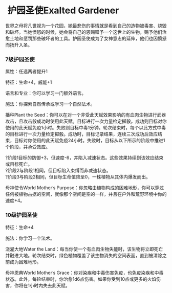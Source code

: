 #  护园圣使Exalted Gardener 

世界之母将凡世视为一个花园，她最悲伤的事情就是看到自己的造物被毒害、烧毁和破坏。当她愤怒的时候，她会将自己的恩赐赠予一个这世上的生物，赐予他们治愈土地和惩罚那些破坏者的工具。护园圣使成为了女神意志的延伸，他们也因愤怒而扬升入圣。

### 7级护园圣使

属性：任选两者提升1

特征：生命+4，威能+1

语言和专业：你可以学习一门额外语言。

施法：你探索自然传承或学习一个自然法术。

播种Plant the
Seed：你可以在对一个非受此天赋效果影响的有血肉生物进行武器攻击，且攻击骰成功时使用此天赋。目标进行一次力量检定掷骰。成功则目标对你使用的此天赋免疫1小时。失败则目标中毒1分钟。轮次结束时，每个以此方式中毒的目标进行一次力量检定掷骰。成功时，目标记录结果，连续三次成功后效应结束，目标对你使用的此天赋免疫24小时。失败时，目标从以下所示的阶段中推进1个阶段，并承受效应。

?阶段1目标的防御+3，但速度-6，并陷入减速状态。这些效果持续到该效应结束或目标死亡。  
?阶段2与阶段1相同，但目标陷入束缚而非减速状态。  
?阶段3与阶段2相同，但目标生命值降至0，一株植物从其体内爆发而出。

母神使令World Mother’s
Purpose：你忽略由植物构成的困难地形，你可以穿过任何被植物占据的空间，就像那个空间是空的一样，并且在户外和荒野环境中你的速度+4。

### 10级护园圣使

特征：生命+4

施法：你学习一个法术。

浇灌大地Water the
Land：每当你使一个有血肉生物失能时，该生物将立即死亡并融进大地。轮次结束时，绿色植物覆盖了该生物消失的空间表面，直到被清除之前成为困难地形。

母神恩典World Mother’s
Grace：你对染疾和中毒伤害免疫，也免疫染疾和中毒状态。此外，每轮结束时，你治愈1d6点伤害。如果你受到10点或更多的火焰伤害，你将在1小时内失去此天赋。
